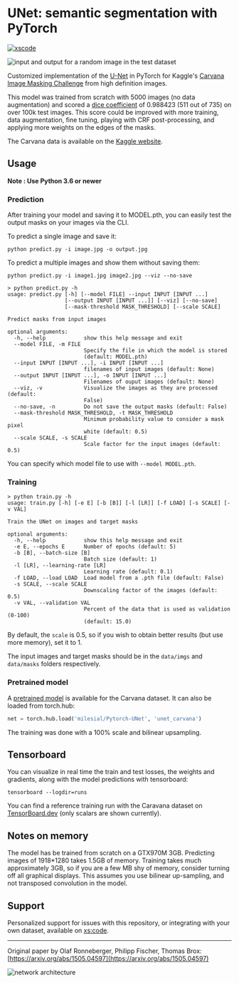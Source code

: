 # UNet: semantic segmentation with PyTorch

[![xscode](https://img.shields.io/badge/Available%20on-xs%3Acode-blue?style=?style=plastic&logo=appveyor&logo=data:image/png;base64,iVBORw0KGgoAAAANSUhEUgAAAEAAAABACAMAAACdt4HsAAAAGXRFWHRTb2Z0d2FyZQBBZG9iZSBJbWFnZVJlYWR5ccllPAAAAAZQTFRF////////VXz1bAAAAAJ0Uk5T/wDltzBKAAAAlUlEQVR42uzXSwqAMAwE0Mn9L+3Ggtgkk35QwcnSJo9S+yGwM9DCooCbgn4YrJ4CIPUcQF7/XSBbx2TEz4sAZ2q1RAECBAiYBlCtvwN+KiYAlG7UDGj59MViT9hOwEqAhYCtAsUZvL6I6W8c2wcbd+LIWSCHSTeSAAECngN4xxIDSK9f4B9t377Wd7H5Nt7/Xz8eAgwAvesLRjYYPuUAAAAASUVORK5CYII=)](https://xscode.com/milesial/Pytorch-UNet)


![input and output for a random image in the test dataset](https://framapic.org/OcE8HlU6me61/KNTt8GFQzxDR.png)


Customized implementation of the [U-Net](https://arxiv.org/abs/1505.04597) in PyTorch for Kaggle's [Carvana Image Masking Challenge](https://www.kaggle.com/c/carvana-image-masking-challenge) from high definition images.

This model was trained from scratch with 5000 images (no data augmentation) and scored a [dice coefficient](https://en.wikipedia.org/wiki/S%C3%B8rensen%E2%80%93Dice_coefficient) of 0.988423 (511 out of 735) on over 100k test images. This score could be improved with more training, data augmentation, fine tuning, playing with CRF post-processing, and applying more weights on the edges of the masks.

The Carvana data is available on the [Kaggle website](https://www.kaggle.com/c/carvana-image-masking-challenge/data).

## Usage
**Note : Use Python 3.6 or newer**
### Prediction

After training your model and saving it to MODEL.pth, you can easily test the output masks on your images via the CLI.

To predict a single image and save it:

`python predict.py -i image.jpg -o output.jpg`

To predict a multiple images and show them without saving them:

`python predict.py -i image1.jpg image2.jpg --viz --no-save`

```shell script
> python predict.py -h
usage: predict.py [-h] [--model FILE] --input INPUT [INPUT ...]
                  [--output INPUT [INPUT ...]] [--viz] [--no-save]
                  [--mask-threshold MASK_THRESHOLD] [--scale SCALE]

Predict masks from input images

optional arguments:
  -h, --help            show this help message and exit
  --model FILE, -m FILE
                        Specify the file in which the model is stored
                        (default: MODEL.pth)
  --input INPUT [INPUT ...], -i INPUT [INPUT ...]
                        filenames of input images (default: None)
  --output INPUT [INPUT ...], -o INPUT [INPUT ...]
                        Filenames of ouput images (default: None)
  --viz, -v             Visualize the images as they are processed (default:
                        False)
  --no-save, -n         Do not save the output masks (default: False)
  --mask-threshold MASK_THRESHOLD, -t MASK_THRESHOLD
                        Minimum probability value to consider a mask pixel
                        white (default: 0.5)
  --scale SCALE, -s SCALE
                        Scale factor for the input images (default: 0.5)
```
You can specify which model file to use with `--model MODEL.pth`.

### Training

```shell script
> python train.py -h
usage: train.py [-h] [-e E] [-b [B]] [-l [LR]] [-f LOAD] [-s SCALE] [-v VAL]

Train the UNet on images and target masks

optional arguments:
  -h, --help            show this help message and exit
  -e E, --epochs E      Number of epochs (default: 5)
  -b [B], --batch-size [B]
                        Batch size (default: 1)
  -l [LR], --learning-rate [LR]
                        Learning rate (default: 0.1)
  -f LOAD, --load LOAD  Load model from a .pth file (default: False)
  -s SCALE, --scale SCALE
                        Downscaling factor of the images (default: 0.5)
  -v VAL, --validation VAL
                        Percent of the data that is used as validation (0-100)
                        (default: 15.0)

```
By default, the `scale` is 0.5, so if you wish to obtain better results (but use more memory), set it to 1.

The input images and target masks should be in the `data/imgs` and `data/masks` folders respectively.

### Pretrained model
A [pretrained model](https://github.com/milesial/Pytorch-UNet/releases/tag/v1.0) is available for the Carvana dataset. It can also be loaded from torch.hub:

```python
net = torch.hub.load('milesial/Pytorch-UNet', 'unet_carvana')
```
The training was done with a 100% scale and bilinear upsampling.

## Tensorboard
You can visualize in real time the train and test losses, the weights and gradients, along with the model predictions with tensorboard:

`tensorboard --logdir=runs`

You can find a reference training run with the Caravana dataset on [TensorBoard.dev](https://tensorboard.dev/experiment/1m1Ql50MSJixCbG1m9EcDQ/#scalars&_smoothingWeight=0.6) (only scalars are shown currently).

## Notes on memory

The model has be trained from scratch on a GTX970M 3GB.
Predicting images of 1918*1280 takes 1.5GB of memory.
Training takes much approximately 3GB, so if you are a few MB shy of memory, consider turning off all graphical displays.
This assumes you use bilinear up-sampling, and not transposed convolution in the model.

## Support

Personalized support for issues with this repository, or integrating with your own dataset, available on [xs:code](https://xscode.com/milesial/Pytorch-UNet).


---

Original paper by Olaf Ronneberger, Philipp Fischer, Thomas Brox: [https://arxiv.org/abs/1505.04597](https://arxiv.org/abs/1505.04597)

![network architecture](https://i.imgur.com/jeDVpqF.png)
